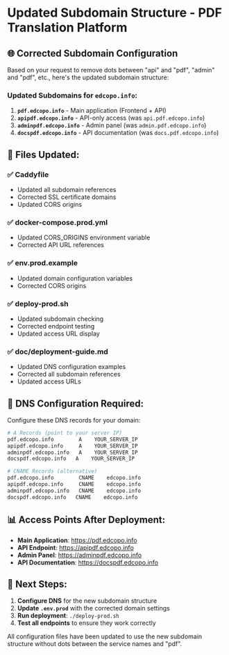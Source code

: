 # Updated Subdomain Structure - PDF Translation Platform

## 🌐 Corrected Subdomain Configuration

Based on your request to remove dots between "api" and "pdf", "admin" and "pdf", etc., here's the updated subdomain structure:

### **Updated Subdomains for `edcopo.info`:**

1. **`pdf.edcopo.info`** - Main application (Frontend + API)
2. **`apipdf.edcopo.info`** - API-only access (was `api.pdf.edcopo.info`)
3. **`adminpdf.edcopo.info`** - Admin panel (was `admin.pdf.edcopo.info`)
4. **`docspdf.edcopo.info`** - API documentation (was `docs.pdf.edcopo.info`)

## 📁 Files Updated:

### ✅ **Caddyfile**
- Updated all subdomain references
- Corrected SSL certificate domains
- Updated CORS origins

### ✅ **docker-compose.prod.yml**
- Updated CORS_ORIGINS environment variable
- Corrected API URL references

### ✅ **env.prod.example**
- Updated domain configuration variables
- Corrected CORS origins

### ✅ **deploy-prod.sh**
- Updated subdomain checking
- Corrected endpoint testing
- Updated access URL display

### ✅ **doc/deployment-guide.md**
- Updated DNS configuration examples
- Corrected all subdomain references
- Updated access URLs

## 🚀 **DNS Configuration Required:**

Configure these DNS records for your domain:

```bash
# A Records (point to your server IP)
pdf.edcopo.info        A    YOUR_SERVER_IP
apipdf.edcopo.info     A    YOUR_SERVER_IP
adminpdf.edcopo.info   A    YOUR_SERVER_IP
docspdf.edcopo.info   A    YOUR_SERVER_IP

# CNAME Records (alternative)
pdf.edcopo.info        CNAME    edcopo.info
apipdf.edcopo.info     CNAME    edcopo.info
adminpdf.edcopo.info   CNAME    edcopo.info
docspdf.edcopo.info   CNAME    edcopo.info
```

## 📊 **Access Points After Deployment:**

- **Main Application**: https://pdf.edcopo.info
- **API Endpoint**: https://apipdf.edcopo.info
- **Admin Panel**: https://adminpdf.edcopo.info
- **API Documentation**: https://docspdf.edcopo.info

## 🔧 **Next Steps:**

1. **Configure DNS** for the new subdomain structure
2. **Update `.env.prod`** with the corrected domain settings
3. **Run deployment**: `./deploy-prod.sh`
4. **Test all endpoints** to ensure they work correctly

All configuration files have been updated to use the new subdomain structure without dots between the service names and "pdf".
